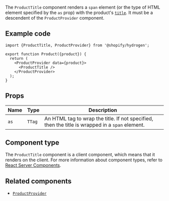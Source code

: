 <!-- This file is generated from source code in the Shopify/hydrogen repo. Edit the files in /packages/hydrogen/src/components/ProductTitle and run 'yarn generate-docs' at the root of this repo. For more information, refer to https://github.com/Shopify/shopify-dev/blob/main/content/internal/operations/hydrogen-reference-docs.md. -->

The `ProductTitle` component renders a `span` element (or the type of
HTML element specified by the `as` prop) with the product's [`title`](/api/storefront/reference/products/product).
It must be a descendent of the `ProductProvider` component.

## Example code

```tsx
import {ProductTitle, ProductProvider} from '@shopify/hydrogen';

export function Product({product}) {
  return (
    <ProductProvider data={product}>
      <ProductTitle />
    </ProductProvider>
  );
}
```

## Props

| Name | Type              | Description                                                                                     |
| ---- | ----------------- | ----------------------------------------------------------------------------------------------- |
| `as` | <code>TTag</code> | An HTML tag to wrap the title. If not specified, then the title is wrapped in a `span` element. |

## Component type

The `ProductTitle` component is a client component, which means that it renders on the client. For more information about component types, refer to [React Server Components](/custom-storefronts/hydrogen/framework/react-server-components).

## Related components

- [`ProductProvider`](/api/hydrogen/components/product-variant/productprovider)
